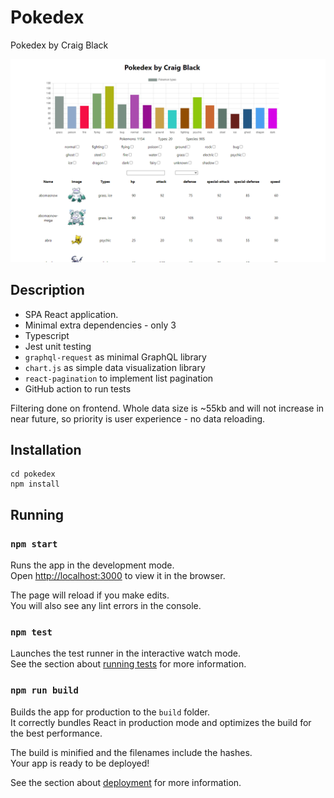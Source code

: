 # Pokedex

Pokedex by Craig Black

![Pokedex image](https://github.com/hiddenhelper/symmetry/blob/master/image.png?raw=true)

## Description

* SPA React application.
* Minimal extra dependencies - only 3
* Typescript
* Jest unit testing
* `graphql-request` as minimal GraphQL library
* `chart.js` as simple data visualization library
* `react-pagination` to implement list pagination
* GitHub action to run tests

Filtering done on frontend. Whole data size is ~55kb and will not increase in near future, so priority is user experience - no data reloading. 

## Installation

```
cd pokedex
npm install
```

## Running

### `npm start`

Runs the app in the development mode.\
Open [http://localhost:3000](http://localhost:3000) to view it in the browser.

The page will reload if you make edits.\
You will also see any lint errors in the console.

### `npm test`

Launches the test runner in the interactive watch mode.\
See the section about [running tests](https://facebook.github.io/create-react-app/docs/running-tests) for more information.

### `npm run build`

Builds the app for production to the `build` folder.\
It correctly bundles React in production mode and optimizes the build for the best performance.

The build is minified and the filenames include the hashes.\
Your app is ready to be deployed!

See the section about [deployment](https://facebook.github.io/create-react-app/docs/deployment) for more information.
